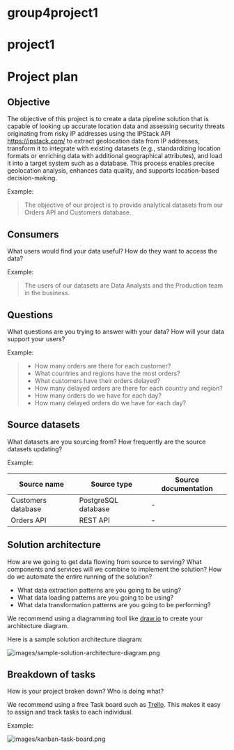 # group4project1
# project1
# Project plan

## Objective

The objective of this project is to create a data pipeline solution that is capable of looking up accurate location data and assessing security threats originating from risky IP addresses using the IPStack API https://ipstack.com/  to extract geolocation data from IP addresses, transform it to integrate with existing datasets (e.g., standardizing location formats or enriching data with additional geographical attributes), and load it into a target system such as a database. This process enables precise geolocation analysis, enhances data quality, and supports location-based decision-making.

Example:

> The objective of our project is to provide analytical datasets from our Orders API and Customers database.

## Consumers

What users would find your data useful? How do they want to access the data?

Example:

> The users of our datasets are Data Analysts and the Production team in the business.

## Questions

What questions are you trying to answer with your data? How will your data support your users?

Example:

> - How many orders are there for each customer?
> - What countries and regions have the most orders?
> - What customers have their orders delayed?
> - How many delayed orders are there for each country and region?
> - How many orders do we have for each day?
> - How many delayed orders do we have for each day?

## Source datasets

What datasets are you sourcing from? How frequently are the source datasets updating?

Example:

| Source name | Source type | Source documentation |
| - | - | - |
| Customers database | PostgreSQL database | - |
| Orders API | REST API | - |

## Solution architecture

How are we going to get data flowing from source to serving? What components and services will we combine to implement the solution? How do we automate the entire running of the solution?

- What data extraction patterns are you going to be using?
- What data loading patterns are you going to be using?
- What data transformation patterns are you going to be performing?

We recommend using a diagramming tool like [draw.io](https://draw.io/) to create your architecture diagram.

Here is a sample solution architecture diagram:

![images/sample-solution-architecture-diagram.png](images/sample-solution-architecture-diagram.png)

## Breakdown of tasks

How is your project broken down? Who is doing what?

We recommend using a free Task board such as [Trello](https://trello.com/). This makes it easy to assign and track tasks to each individual.

Example:

![images/kanban-task-board.png](images/kanban-task-board.png)
